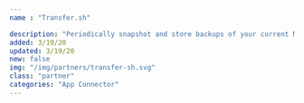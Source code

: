 ```yaml
---
name : "Transfer.sh"

description: "Periodically snapshot and store backups of your current MongoDB instance"
added: 3/19/20
updated: 3/19/20
new: false
img: "/img/partners/transfer-sh.svg"
class: "partner"
categories: "App Connector"
---
```

